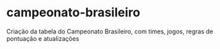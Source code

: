 # campeonato-brasileiro
Criação da tabela do Campeonato Brasileiro, com times, jogos, regras de pontuação e atualizações

